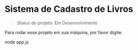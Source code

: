 <h1>Sistema de Cadastro de Livros</h1>

> Status do projeto: Em Desenvolvimento

Para rodar esse projeto em sua máquina, por favor digite:

node app.js


